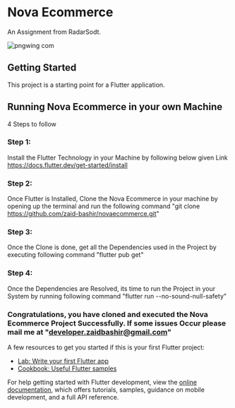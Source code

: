 # Nova Ecommerce

An Assignment from RadarSodt.

![pngwing com](https://user-images.githubusercontent.com/53346938/206276192-a2f78348-750a-4223-924b-d57364ab9ca7.png)

## Getting Started

This project is a starting point for a Flutter application.

## Running Nova Ecommerce in your own Machine
4 Steps to follow
### Step 1:

Install the Flutter Technology in your Machine by following below given Link
https://docs.flutter.dev/get-started/install

### Step 2:

Once Flutter is Installed, Clone the Nova Ecommerce in your machine by opening up the terminal and run the following command
"git clone https://github.com/zaid-bashir/novaecommerce.git"

### Step 3:

Once the Clone is done, get all the Dependencies used in the Project by executing following command
"flutter pub get"

### Step 4:

Once the Dependencies are Resolved, its time to run the Project in your System by running following command
"flutter run --no-sound-null-safety"

### Congratulations, you have cloned and executed the Nova Ecommerce Project Successfully. If some issues Occur please mail me at "developer.zaidbashir@gmail.com"

A few resources to get you started if this is your first Flutter project:

- [Lab: Write your first Flutter app](https://docs.flutter.dev/get-started/codelab)
- [Cookbook: Useful Flutter samples](https://docs.flutter.dev/cookbook)

For help getting started with Flutter development, view the
[online documentation](https://docs.flutter.dev/), which offers tutorials,
samples, guidance on mobile development, and a full API reference.
